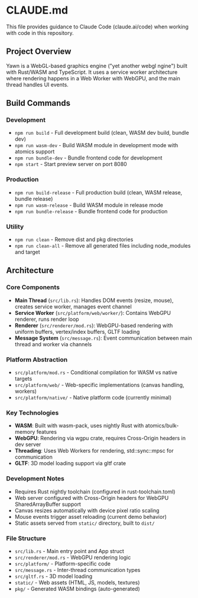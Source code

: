 # CLAUDE.md

This file provides guidance to Claude Code (claude.ai/code) when working with code in this repository.

## Project Overview
Yawn is a WebGL-based graphics engine ("yet another webgl ngine") built with Rust/WASM and TypeScript. It uses a service worker architecture where rendering happens in a Web Worker with WebGPU, and the main thread handles UI events.

## Build Commands

### Development
- `npm run build` - Full development build (clean, WASM dev build, bundle dev)
- `npm run wasm-dev` - Build WASM module in development mode with atomics support
- `npm run bundle-dev` - Bundle frontend code for development
- `npm start` - Start preview server on port 8080

### Production  
- `npm run build-release` - Full production build (clean, WASM release, bundle release)
- `npm run wasm-release` - Build WASM module in release mode
- `npm run bundle-release` - Bundle frontend code for production

### Utility
- `npm run clean` - Remove dist and pkg directories
- `npm run clean-all` - Remove all generated files including node_modules and target

## Architecture

### Core Components
- **Main Thread** (`src/lib.rs`): Handles DOM events (resize, mouse), creates service worker, manages event channel
- **Service Worker** (`src/platform/web/worker/`): Contains WebGPU renderer, runs render loop
- **Renderer** (`src/renderer/mod.rs`): WebGPU-based rendering with uniform buffers, vertex/index buffers, GLTF loading
- **Message System** (`src/message.rs`): Event communication between main thread and worker via channels

### Platform Abstraction
- `src/platform/mod.rs` - Conditional compilation for WASM vs native targets
- `src/platform/web/` - Web-specific implementations (canvas handling, workers)
- `src/platform/native/` - Native platform code (currently minimal)

### Key Technologies
- **WASM**: Built with wasm-pack, uses nightly Rust with atomics/bulk-memory features
- **WebGPU**: Rendering via wgpu crate, requires Cross-Origin headers in dev server
- **Threading**: Uses Web Workers for rendering, std::sync::mpsc for communication
- **GLTF**: 3D model loading support via gltf crate

### Development Notes
- Requires Rust nightly toolchain (configured in rust-toolchain.toml)
- Web server configured with Cross-Origin headers for WebGPU SharedArrayBuffer support
- Canvas resizes automatically with device pixel ratio scaling
- Mouse events trigger asset reloading (current demo behavior)
- Static assets served from `static/` directory, built to `dist/`

### File Structure
- `src/lib.rs` - Main entry point and App struct
- `src/renderer/mod.rs` - WebGPU rendering logic  
- `src/platform/` - Platform-specific code
- `src/message.rs` - Inter-thread communication types
- `src/gltf.rs` - 3D model loading
- `static/` - Web assets (HTML, JS, models, textures)
- `pkg/` - Generated WASM bindings (auto-generated)